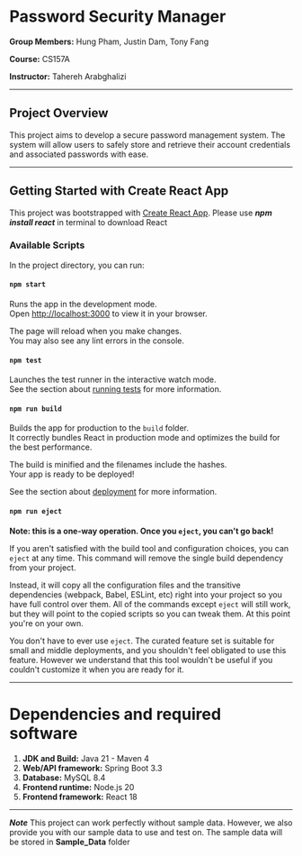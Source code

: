 # Password Security Manager


**Group Members:** Hung Pham, Justin Dam, Tony Fang

**Course:** CS157A 

**Instructor:** Tahereh Arabghalizi  

---
## Project Overview
This project aims to develop a secure password management system. The system will allow users to safely store and retrieve their account credentials and associated passwords with ease.

---
## Getting Started with Create React App

This project was bootstrapped with [Create React App](https://github.com/facebook/create-react-app). 
Please use ***npm install react*** in terminal to download React

### Available Scripts

In the project directory, you can run:

#### `npm start`

Runs the app in the development mode.\
Open [http://localhost:3000](http://localhost:3000) to view it in your browser.

The page will reload when you make changes.\
You may also see any lint errors in the console.

#### `npm test`

Launches the test runner in the interactive watch mode.\
See the section about [running tests](https://facebook.github.io/create-react-app/docs/running-tests) for more information.

#### `npm run build`

Builds the app for production to the `build` folder.\
It correctly bundles React in production mode and optimizes the build for the best performance.

The build is minified and the filenames include the hashes.\
Your app is ready to be deployed!

See the section about [deployment](https://facebook.github.io/create-react-app/docs/deployment) for more information.

#### `npm run eject`

**Note: this is a one-way operation. Once you `eject`, you can't go back!**

If you aren't satisfied with the build tool and configuration choices, you can `eject` at any time. This command will remove the single build dependency from your project.

Instead, it will copy all the configuration files and the transitive dependencies (webpack, Babel, ESLint, etc) right into your project so you have full control over them. All of the commands except `eject` will still work, but they will point to the copied scripts so you can tweak them. At this point you're on your own.

You don't have to ever use `eject`. The curated feature set is suitable for small and middle deployments, and you shouldn't feel obligated to use this feature. However we understand that this tool wouldn't be useful if you couldn't customize it when you are ready for it.

---
# Dependencies and required software
1. **JDK and Build:** Java 21 - Maven 4
2. **Web/API framework:** Spring Boot 3.3
3. **Database:** MySQL 8.4
4. **Frontend runtime:** Node.js 20
5. **Frontend framework:** React 18  

---
***Note***
This project can work perfectly without sample data. However, we also provide you with our sample data to use and test on. The sample data will be stored in **Sample_Data** folder
